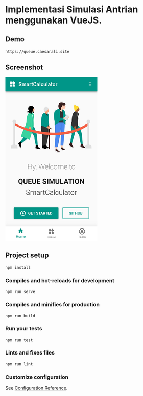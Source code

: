 # Implementasi Simulasi Antrian menggunakan VueJS.

## Demo
```
https://queue.caesarali.site
```

## Screenshot
![Queue Simulation](/src/screenshot/queue-simulation.png)

## Project setup
```
npm install
```

### Compiles and hot-reloads for development
```
npm run serve
```

### Compiles and minifies for production
```
npm run build
```

### Run your tests
```
npm run test
```

### Lints and fixes files
```
npm run lint
```

### Customize configuration
See [Configuration Reference](https://cli.vuejs.org/config/).
